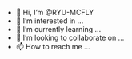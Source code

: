 - 👋 Hi, I’m @RYU-MCFLY
- 👀 I’m interested in ...
- 🌱 I’m currently learning ...
- 💞️ I’m looking to collaborate on ...
- 📫 How to reach me ...

<!---
RYU-MCFLY/RYU-MCFLY is a ✨ special ✨ repository because its `README.md` (this file) appears on your GitHub profile.
You can click the Preview link to take a look at your changes.
--->
